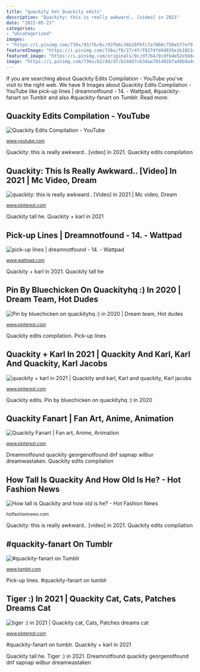```yaml
---
title: "quackity hot Quackity edits"
description: "Quackity: this is really awkward.. [video] in 2021"
date: "2022-05-23"
categories:
- "Uncategorized"
images:
- "https://i.pinimg.com/736x/93/fb/6c/93fb6c36b20f6fc7a7008c750e577e79.jpg"
featuredImage: "https://i.pinimg.com/736x/f8/27/4f/f8274fd4d035e1b1021a169743c44b53.jpg"
featured_image: "https://i.pinimg.com/originals/9c/df/b4/9cdfb4e52e568c73828724417501f574.jpg"
image: "https://i.pinimg.com/736x/b2/4d/d7/b24dd7c63daa701402bfa49bda4def9c.jpg"
---
```


If you are searching about Quackity Edits Compilation - YouTube you've visit to the right web. We have 9 Images about Quackity Edits Compilation - YouTube like pick-up lines | dreamnotfound - 14. - Wattpad, #quackity-fanart on Tumblr and also #quackity-fanart on Tumblr. Read more:

## Quackity Edits Compilation - YouTube

![Quackity Edits Compilation - YouTube](https://i.ytimg.com/vi/30gRkyfznvI/maxresdefault.jpg "Pin by bluechicken on quackityhq :) in 2020")

<small>www.youtube.com</small>

Quackity: this is really awkward.. [video] in 2021. Quackity edits compilation

## Quackity: This Is Really Awkward.. [Video] In 2021 | Mc Video, Dream

![quackity: this is really awkward.. [Video] in 2021 | Mc video, Dream](https://i.pinimg.com/736x/93/fb/6c/93fb6c36b20f6fc7a7008c750e577e79.jpg "Pin by bluechicken on quackityhq :) in 2020")

<small>www.pinterest.com</small>

Quackity tall he. Quackity + karl in 2021

## Pick-up Lines | Dreamnotfound - 14. - Wattpad

![pick-up lines | dreamnotfound - 14. - Wattpad](https://d.wattpad.com/story_parts/952261826/images/1634691834cf66e5882654832198.jpg "Quackity edits compilation")

<small>www.wattpad.com</small>

Quackity + karl in 2021. Quackity tall he

## Pin By Bluechicken On Quackityhq :) In 2020 | Dream Team, Hot Dudes

![Pin by bluechicken on quackityhq :) in 2020 | Dream team, Hot dudes](https://i.pinimg.com/originals/9c/df/b4/9cdfb4e52e568c73828724417501f574.jpg "Quackity + karl in 2021")

<small>www.pinterest.com</small>

Quackity edits compilation. Pick-up lines

## Quackity + Karl In 2021 | Quackity And Karl, Karl And Quackity, Karl Jacobs

![quackity + karl in 2021 | Quackity and karl, Karl and quackity, Karl jacobs](https://i.pinimg.com/736x/f8/27/4f/f8274fd4d035e1b1021a169743c44b53.jpg "Dreamnotfound quackity georgenotfound dnf sapnap wilbur dreamwastaken")

<small>www.pinterest.com</small>

Quackity edits. Pin by bluechicken on quackityhq :) in 2020

## Quackity Fanart | Fan Art, Anime, Animation

![Quackity Fanart | Fan art, Anime, Animation](https://i.pinimg.com/736x/ba/f2/42/baf2427971d028cd69ced5685f0bfcd7.jpg "Quack quackityhq")

<small>www.pinterest.com</small>

Dreamnotfound quackity georgenotfound dnf sapnap wilbur dreamwastaken. Quackity edits compilation

## How Tall Is Quackity And How Old Is He? - Hot Fashion News

![How tall is Quackity and how old is he? - Hot Fashion News](https://www.the-sun.com/wp-content/uploads/sites/6/2020/11/NINTCHDBPICT000621973923.jpg "How tall is quackity and how old is he?")

<small>hotfashionnews.com</small>

Quackity: this is really awkward.. [video] in 2021. Quackity edits compilation

## #quackity-fanart On Tumblr

![#quackity-fanart on Tumblr](https://64.media.tumblr.com/bacd92f0ce2c137061b7c3dad5485950/2775ac8a8ce7a0b0-ef/s1280x1920/58d4654cb034d444afc2d26282e7707dd763e414.png "How tall is quackity and how old is he?")

<small>www.tumblr.com</small>

Pick-up lines. #quackity-fanart on tumblr

## Tiger :) In 2021 | Quackity Cat, Cats, Patches Dreams Cat

![tiger :) in 2021 | Quackity cat, Cats, Patches dreams cat](https://i.pinimg.com/736x/b2/4d/d7/b24dd7c63daa701402bfa49bda4def9c.jpg "Pick-up lines")

<small>www.pinterest.com</small>

#quackity-fanart on tumblr. Quackity + karl in 2021

Quackity tall he. Tiger :) in 2021. Dreamnotfound quackity georgenotfound dnf sapnap wilbur dreamwastaken
